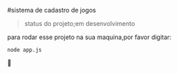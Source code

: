 #sistema de cadastro de jogos

> status do projeto;em desenvolvimento

para rodar esse projeto na sua maquina,por favor digitar:

```
node app.js
```

💯
